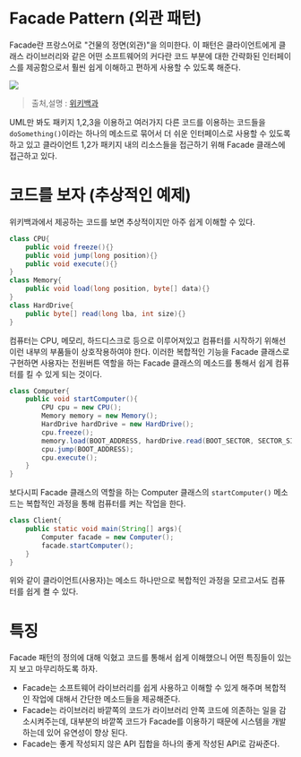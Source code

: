 # Facade Pattern (외관 패턴)

Facade란 프랑스어로 "건물의 정면(외관)"을 의미한다. 이 패턴은 클라이언트에게 클래스 라이브러리와 같은 어떤 소프트웨어의 커다란 코드 부분에 대한 간략화된 인터페이스를 제공함으로서 훨씬 쉽게 이해하고 편하게 사용할 수 있도록 해준다.

<img src="https://upload.wikimedia.org/wikipedia/commons/a/ac/FacadeDesignPattern.png">

> 출처,설명 : [위키백과](https://ko.wikipedia.org/wiki/%ED%8D%BC%EC%82%AC%EB%93%9C_%ED%8C%A8%ED%84%B4)

UML만 봐도 패키지 1,2,3을 이용하고 여러가지 다른 코드를 이용하는 코드들을 `doSomething()`이라는 하나의 메소드로 묶어서 더 쉬운 인터페이스로 사용할 수 있도록 하고 있고 클라이언트 1,2가 패키지 내의 리소스들을 접근하기 위해 Facade 클래스에 접근하고 있다.



# 코드를 보자 (추상적인 예제)

위키백과에서 제공하는 코드를 보면 추상적이지만 아주 쉽게 이해할 수 있다.

```java
class CPU{
    public void freeze(){}
    public void jump(long position){}
    public void execute(){}
}
class Memory{
    public void load(long position, byte[] data){}
}
class HardDrive{
    public byte[] read(long lba, int size){}
}
```

컴퓨터는 CPU, 메모리, 하드디스크로 등으로 이루어져있고 컴퓨터를 시작하기 위해선 이런 내부의 부품들이 상호작용하여야 한다. 이러한 복합적인 기능을 Facade 클래스로 구현하면 사용자는 전원버튼 역할을 하는 Facade 클래스의 메소드를 통해서 쉽게 컴퓨터를 킬 수 있게 되는 것이다.

```java
class Computer{
    public void startComputer(){
        CPU cpu = new CPU();
        Memory memory = new Memory();
        HardDrive hardDrive = new HardDrive();
        cpu.freeze();
        memory.load(BOOT_ADDRESS, hardDrive.read(BOOT_SECTOR, SECTOR_SIZE));
        cpu.jump(BOOT_ADDRESS);
        cpu.execute();
    }
}
```

보다시피 Facade 클래스의 역할을 하는 Computer 클래스의 `startComputer()` 메소드는 복합적인 과정을 통해 컴퓨터를 켜는 작업을 한다.

```java
class Client{
    public static void main(String[] args){
        Computer facade = new Computer();
        facade.startComputer();
    }
}
```

위와 같이 클라이언트(사용자)는 메소드 하나만으로 복합적인 과정을 모르고서도 컴퓨터를 쉽게 켤 수 있다.



# 특징

Facade 패턴의 정의에 대해 익혔고 코드를 통해서 쉽게 이해했으니 어떤 특징들이 있는지 보고 마무리하도록 하자.

* Facade는 소프트웨어 라이브러리를 쉽게 사용하고 이해할 수 있게 해주며 복합적인 작업에 대해서 간단한 메소드들을 제공해준다.
* Facade는 라이브러리 바깥쪽의 코드가 라이브러리 안쪽 코드에 의존하는 일을 감소시켜주는데, 대부분의 바깥쪽 코드가 Facade를 이용하기 때문에 시스템을 개발하는데 있어 유연성이 향상 된다.
* Facade는 좋게 작성되지 않은 API 집합을 하나의 좋게 작성된 API로 감싸준다.